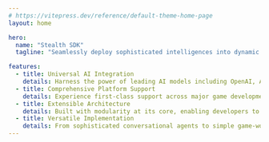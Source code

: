 ```yaml
---
# https://vitepress.dev/reference/default-theme-home-page
layout: home

hero:
  name: "Stealth SDK"
  tagline: "Seamlessly deploy sophisticated intelligences into dynamic game worlds."

features:
  - title: Universal AI Integration
    details: Harness the power of leading AI models including OpenAI, Anthropic, and DeepSeek with seamless integration
  - title: Comprehensive Platform Support
    details: Experience first-class support across major game development platforms and languages, with native implementations for Roblox, TypeScript, and more
  - title: Extensible Architecture
    details: Built with modularity at its core, enabling developers to easily create custom features, integrations, and extensions to meet specific needs
  - title: Versatile Implementation
    details: From sophisticated conversational agents to simple game-world AIs, deploy intelligent solutions that perfectly match your project requirements
---
```

